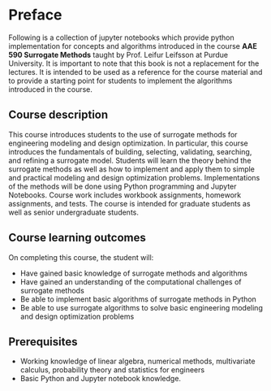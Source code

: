 # Preface
Following is a collection of jupyter notebooks which provide python implementation for concepts and algorithms
introduced in the course **AAE 590 Surrogate Methods** taught by Prof. Leifur Leifsson at Purdue University.
It is important to note that this book is not a replacement for the lectures. It is intended to be used
as a reference for the course material and to provide a starting point for students to implement the algorithms
introduced in the course.

## Course description
This course introduces students to the use of surrogate methods for engineering modeling and design optimization. In
particular, this course introduces the fundamentals of building, selecting, validating, searching, and refining a surrogate
model. Students will learn the theory behind the surrogate methods as well as how to implement and apply them to
simple and practical modeling and design optimization problems. Implementations of the methods will be done using
Python programming and Jupyter Notebooks. Course work includes workbook assignments, homework assignments,
and tests. The course is intended for graduate students as well as senior undergraduate students.

## Course learning outcomes
On completing this course, the student will:
+ Have gained basic knowledge of surrogate methods and algorithms
+ Have gained an understanding of the computational challenges of surrogate methods
+ Be able to implement basic algorithms of surrogate methods in Python
+ Be able to use surrogate algorithms to solve basic engineering modeling and design optimization problems

## Prerequisites
+ Working knowledge of linear algebra, numerical methods, multivariate calculus, probability theory and
statistics for engineers
+ Basic Python and Jupyter notebook knowledge.
